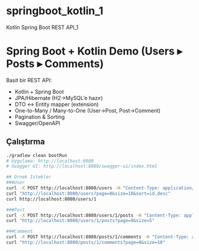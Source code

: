 # springboot_kotlin_1
Kotlin Spring Boot REST API_1
# Spring Boot + Kotlin Demo (Users ▸ Posts ▸ Comments)

Basit bir REST API:
- Kotlin + Spring Boot
- JPA/Hibernate (H2→MySQL’e hazır)
- DTO ↔ Entity mapper (extension)
- One-to-Many / Many-to-One (User→Post, Post→Comment)
- Pagination & Sorting
- Swagger/OpenAPI

## Çalıştırma
```bash
./gradlew clean bootRun
# Uygulama: http://localhost:8080
# Swagger UI: http://localhost:8080/swagger-ui/index.html

## Ornek Istekler
###User 
curl -X POST http://localhost:8080/users -H "Content-Type: application/json" -d '{"name":"Ali","email":"ali@example.com"}'
curl "http://localhost:8080/users?page=0&size=10&sort=id,desc"
curl http://localhost:8080/users/1

###Post
curl -X POST http://localhost:8080/users/1/posts -H "Content-Type: application/json" -d '{"title":"İlk yazım","content":"Merhaba!"}'
curl "http://localhost:8080/users/1/posts?page=0&size=5"

###Comment
curl -X POST http://localhost:8080/posts/1/comments -H "Content-Type: application/json" -d '{"comment":"Harika yazı!"}'
curl "http://localhost:8080/posts/1/comments?page=0&size=10"

